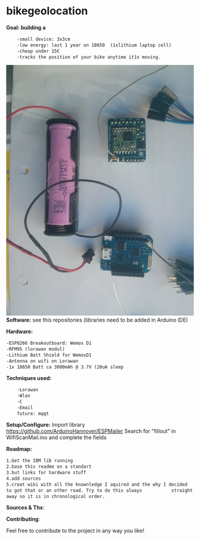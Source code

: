 # bikegeolocation

**Goal: building a** 

		-small device: 3x3cm
		-low energy: last 1 year on 18650  (1xlithium laptop cell) 
		-cheap under 15€ 
		-tracks the position of your bike anytime it1s moving.  
							
							
![Hardware_Setup](https://github.com/mulles/bikegeolocation/blob/master/Hardware_Setup.jpg)								 
**Software:** see this repositories (libraries need to be added in Arduino IDE)


**Hardware:** 

	-ESP8266 Breakoutboard: Wemos D1 
	-RFM95 (lorawan modul)
	-Lithium Batt Shield for WemosD1
	-Antenna on wifi on Lorawan
	-1x 18650 Batt ca 3000mAh @ 3.7V (20uA sleep
          

**Techniques used:** 

		-Lorawan
		-Wlan
		-C 
		-Email 
		future: mqqt

**Setup/Configure:** Import library https://github.com/ArduinoHannover/ESPMailer 
       Search for "fillout" in WifiScanMail.ino and complete the fields
		
    
            
**Roadmap:**

	1.Get the IBM lib running 
	2.base this readme on a standart 
	3.but links for hardware stuff
	4.add sources 
	5.creat wiki with all the knownledge I aquired and the why I decided to got that or an other road. Try to do this always 	       straight away so it is in chronological order. 

**Sources & Thx**: 


**Contributing**:

Feel free to contribute to the project in any way you like!
